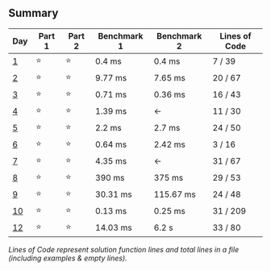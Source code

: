 ## Summary
|       Day         |Part 1|Part 2|Benchmark 1|Benchmark 2|Lines of Code|
|-------------------|------|------|-----------|-----------|-------------|
| [1](./day_01.py)  |⭐   |⭐    |   0.4  ms |   0.4  ms |  7 / 39     |
| [2](./day_02.py)  |⭐   |⭐    |   9.77 ms |   7.65 ms | 20 / 67     |
| [3](./day_03.py)  |⭐   |⭐    |   0.71 ms |   0.36 ms | 16 / 43     |
| [4](./day_04.py)  |⭐   |⭐    |   1.39 ms | <-        | 11 / 30     |
| [5](./day_05.py)  |⭐   |⭐    |   2.2  ms |   2.7  ms | 24 / 50     |
| [6](./day_06.py)  |⭐   |⭐    |   0.64 ms |   2.42 ms |  3 / 16     |
| [7](./day_07.py)  |⭐   |⭐    |   4.35 ms | <-        | 31 / 67     |
| [8](./day_08.py)  |⭐   |⭐    | 390    ms | 375    ms | 29 / 53     |
| [9](./day_09.py)  |⭐   |⭐    |  30.31 ms | 115.67 ms | 24 / 48     |
| [10](./day_10.py) |⭐   |⭐    |   0.13 ms |   0.25 ms | 31 / 209    |
| [12](./day_11.py) |⭐   |⭐    |  14.03 ms |   6.2   s | 33 / 80     |

*Lines of Code represent solution function lines and total lines in a file (including examples & empty lines).*
